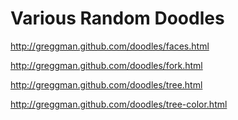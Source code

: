 Various Random Doodles
======================

http://greggman.github.com/doodles/faces.html

http://greggman.github.com/doodles/fork.html

http://greggman.github.com/doodles/tree.html

http://greggman.github.com/doodles/tree-color.html

